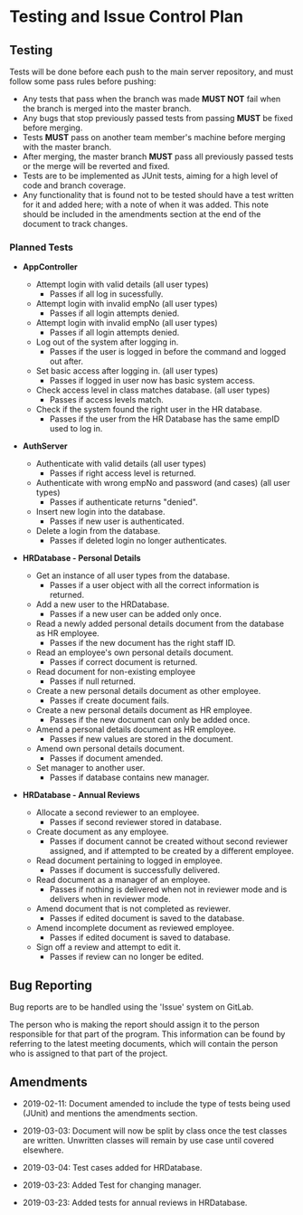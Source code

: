 # Testing and Issue Control Plan
## Testing

Tests will be done before each push to the main server repository, and must follow some pass rules before pushing:
* Any tests that pass when the branch was made **MUST NOT** fail when the branch is merged into the master branch.
* Any bugs that stop previously passed tests from passing **MUST** be fixed before merging. 
* Tests **MUST** pass on another team member's machine before merging with the master branch. 
* After merging, the master branch **MUST** pass all previously passed tests or the merge will be reverted and fixed.
* Tests are to be implemented as JUnit tests, aiming for a high level of code and branch coverage. 
* Any functionality that is found not to be tested should have a test written for it and added here; with a note of when it was added. This note should be included in the amendments section at the end of the document to track changes.
### Planned Tests
* **AppController**
    * Attempt login with valid details (all user types)
        * Passes if all log in sucessfully.
    * Attempt login with invalid empNo (all user types)
        * Passes if all login attempts denied.
    * Attempt login with invalid empNo (all user types)
        * Passes if all login attempts denied.
    * Log out of the system after logging in. 
        * Passes if the user is logged in before the command and logged out after. 
    * Set basic access after logging in. (all user types)
        * Passes if logged in user now has basic system access.
    * Check access level in class matches database. (all user types)
        * Passes if access levels match.
    * Check if the system found the right user in the HR database.
        * Passes if the user from the HR Database has the same empID used to log in.

* **AuthServer**
    * Authenticate with valid details (all user types)
        * Passes if right access level is returned. 
    * Authenticate with wrong empNo and password (and cases) (all user types)
        * Passes if authenticate returns "denied".
    * Insert new login into the database.
        * Passes if new user is authenticated. 
    * Delete a login from the database.
        * Passes if deleted login no longer authenticates. 

* **HRDatabase - Personal Details**
    * Get an instance of all user types from the database. 
        * Passes if a user object with all the correct information is returned.
    * Add a new user to the HRDatabase.
        * Passes if a new user can be added only once. 
    * Read a newly added personal details document from the database as HR employee.
        * Passes if the new document has the right staff ID. 
    * Read an employee's own personal details document.
        * Passes if correct document is returned. 
    * Read document for non-existing employee
        * Passes if null returned. 
    * Create a new personal details document as other employee.
        * Passes if create document fails. 
    * Create a new personal details document as HR employee. 
        * Passes if the new document can only be added once. 
    * Amend a personal details document as HR employee.
        * Passes if new values are stored in the document. 
    * Amend own personal details document.
        * Passes if document amended.
    * Set manager to another user.
        * Passes if database contains new manager.  

* **HRDatabase - Annual Reviews**
    * Allocate a second reviewer to an employee.
        * Passes if second reviewer stored in database. 
    * Create document as any employee.
        * Passes if document cannot be created without second reviewer assigned, and if attempted to be created by a different employee. 
    * Read document pertaining to logged in employee.
        * Passes if document is successfully delivered.
    * Read document as a manager of an employee.
        * Passes if nothing is delivered when not in reviewer mode and is delivers when in reviewer mode. 
    * Amend document that is not completed as reviewer.
        * Passes if edited document is saved to the database. 
    * Amend incomplete document as reviewed employee.
        * Passes if edited document is saved to database.
    * Sign off a review and attempt to edit it.
        * Passes if review can no longer be edited. 

## Bug Reporting
Bug reports are to be handled using the 'Issue' system on GitLab. 

The person who is making the report should assign it to the person responsible for that part of the program. 
This information can be found by referring to the latest meeting documents, which will contain the person who is assigned to that part of the project. 

## Amendments
* 2019-02-11:  Document amended to include the type of tests being used (JUnit) and mentions the amendments section. 
* 2019-03-03: Document will now be split by class once the test classes are written. Unwritten classes will remain by use case until covered elsewhere. 
* 2019-03-04: Test cases added for HRDatabase. 


* 2019-03-23: Added Test for changing manager.
* 2019-03-23: Added tests for annual reviews in HRDatabase. 